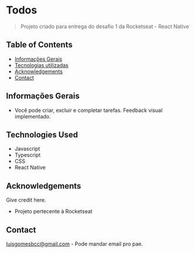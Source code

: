 # Todos
> Projeto criado para entrega do desafio 1 da Rocketseat - React Native

## Table of Contents
* [Informações Gerais](#informações-gerais)
* [Tecnologias utilizadas](#react-native)
* [Acknowledgements](#acknowledgements)
* [Contact](#contact)
<!-- * [License](#license) -->


## Informações Gerais
- Você pode criar, excluir e completar tarefas. Feedback visual implementado. 


## Technologies Used
- Javascript
- Typescript
- CSS
- React Native



## Acknowledgements
Give credit here.
- Projeto pertecente à Rocketseat


## Contact
luisgomesbcc@gmail.com - Pode mandar email pro pae.
